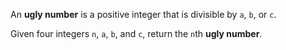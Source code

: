An **ugly number** is a positive integer that is divisible by `a`, `b`, or `c`.

Given four integers `n`, `a`, `b`, and `c`, return the `n`th **ugly number**.